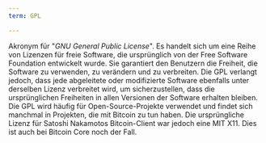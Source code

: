 ```yaml
---
term: GPL

---
```

Akronym für "*GNU General Public License*". Es handelt sich um eine Reihe von Lizenzen für freie Software, die ursprünglich von der Free Software Foundation entwickelt wurde. Sie garantiert den Benutzern die Freiheit, die Software zu verwenden, zu verändern und zu verbreiten. Die GPL verlangt jedoch, dass jede abgeleitete oder modifizierte Software ebenfalls unter derselben Lizenz verbreitet wird, um sicherzustellen, dass die ursprünglichen Freiheiten in allen Versionen der Software erhalten bleiben. Die GPL wird häufig für Open-Source-Projekte verwendet und findet sich manchmal in Projekten, die mit Bitcoin zu tun haben. Die ursprüngliche Lizenz für Satoshi Nakamotos Bitcoin-Client war jedoch eine MIT X11. Dies ist auch bei Bitcoin Core noch der Fall.
